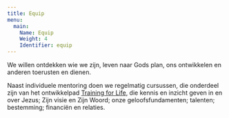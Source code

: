 ```yaml
---
title: Equip
menu:
  main:
    Name: Equip
    Weight: 4
    Identifier: equip
---
```


We willen ontdekken wie we zijn, leven naar Gods plan, ons ontwikkelen en anderen toerusten en dienen.

Naast individuele mentoring doen we regelmatig cursussen, die onderdeel zijn van het ontwikkelpad [Training for Life](/equip/training-for-life), die kennis en inzicht geven in en over Jezus; Zijn visie en Zijn Woord; onze geloofsfundamenten; talenten; bestemming; financiën en relaties.
